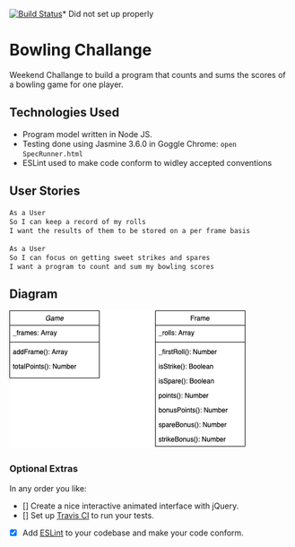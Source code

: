 [![Build Status](https://travis-ci.com/rjkviegas/bowling-challenge.svg?branch=master)](https://travis-ci.com/rjkviegas/bowling-challenge)* Did not set up properly

# Bowling Challange

Weekend Challange to build a program that counts and sums the scores of a bowling game for one player.


## Technologies Used

- Program model written in Node JS.
- Testing done using Jasmine 3.6.0 in Goggle Chrome: ```open SpecRunner.html```
- ESLint used to make code conform to widley accepted conventions


## User Stories
```
As a User
So I can keep a record of my rolls
I want the results of them to be stored on a per frame basis

As a User 
So I can focus on getting sweet strikes and spares
I want a program to count and sum my bowling scores
```

## Diagram

<img src="public/images/BowlingChallenge.png">

### Optional Extras

In any order you like:

- [] Create a nice interactive animated interface with jQuery.
- [] Set up [Travis CI](https://travis-ci.org) to run your tests.
- [x] Add [ESLint](http://eslint.org/) to your codebase and make your code conform.